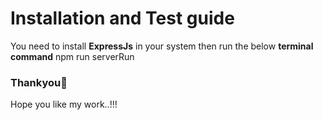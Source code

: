 # Installation and Test guide
You need to install **ExpressJs** in your system then run the below **terminal command**
      npm run serverRun

### Thankyou🚀
Hope you like my work..!!!
